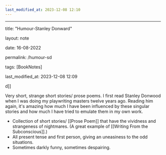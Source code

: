 ```yaml
---
last_modified_at: 2023-12-08 12:10
---
```

---

title: "Humour-Stanley Donward"

layout: note

date: 16-08-2022

permalink: /humour-sd

tags: [BookNotes]

last_modified_at: 2023-12-08 12:09

d]]

Very short, strange short stories/ prose poems. I first read Stanley Donwood when I was doing my playwriting masters twelve years ago. Reading him again, it's amazing how much I have been influenced by these singular stories and how much I have tried to emulate them in my own work.

-   Collection of short stories/ [[Prose Poem]] that have the vividness and strangeness of nightmares. (A great example of [[Writing From the Subconscious]].)
-   All present tense and first person, giving an uneasiness to the odd situations.
-   Sometimes darkly funny, sometimes despairing.
